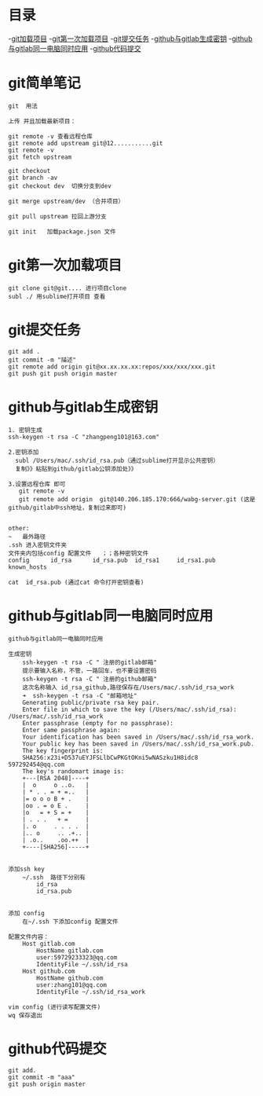 # 目录

-[git加载项目](#git加载项目)
-[git第一次加载项目](#git第一次加载项目)
-[git提交任务](#git提交任务)
-[github与gitlab生成密钥](#github与gitlab生成密钥)
-[github与gitlab同一电脑同时应用](#github与gitlab同一电脑同时应用)
-[github代码提交](#github代码提交)

# git简单笔记

    git  用法

    上传 并且加载最新项目：

    git remote -v 查看远程仓库
    git remote add upstream git@12...........git
    git remote -v
    git fetch upstream

    git checkout 
    git branch -av
    git checkout dev  切换分支到dev
    
    git merge upstream/dev （合并项目）

    git pull upstream 拉回上游分支

    git init   加载package.json 文件

# git第一次加载项目

    git clone git@git.... 进行项目clone 
    subl ./ 用sublime打开项目 查看

# git提交任务

    git add . 
    git commit -m "描述"
    git remote add origin git@xx.xx.xx.xx:repos/xxx/xxx/xxx.git
    git push git push origin master

# github与gitlab生成密钥

    1. 密钥生成
    ssh-keygen -t rsa -C "zhangpeng101@163.com"
       
    2.密钥添加 
      subl /Users/mac/.ssh/id_rsa.pub（通过sublime打开显示公共密钥） 
      复制》》粘贴到github/gitlab公钥添加处》》
      
    3.设置远程仓库 即可
       git remote -v
       git remote add origin  git@140.206.185.170:666/wabg-server.git (这是github/gitlab中ssh地址，复制过来即可)


    other:
    ~   最外路径
    .ssh 进入密钥文件夹
    文件夹内包括config 配置文件   ；；各种密钥文件
    config      id_rsa      id_rsa.pub  id_rsa1     id_rsa1.pub known_hosts

    cat  id_rsa.pub (通过cat 命令打开密钥查看)


# github与gitlab同一电脑同时应用

    github与gitlab同一电脑同时应用

    生成密钥
        ssh-keygen -t rsa -C " 注册的gitlab邮箱"
        提示要输入名称，不管，一路回车，也不要设置密码
        ssh-keygen -t rsa -C " 注册的github邮箱"
        这次名称输入 id_rsa_github,路径保存在/Users/mac/.ssh/id_rsa_work
        ➜  ssh-keygen -t rsa -C "邮箱地址"
        Generating public/private rsa key pair.
        Enter file in which to save the key (/Users/mac/.ssh/id_rsa): /Users/mac/.ssh/id_rsa_work
        Enter passphrase (empty for no passphrase):
        Enter same passphrase again:
        Your identification has been saved in /Users/mac/.ssh/id_rsa_work.
        Your public key has been saved in /Users/mac/.ssh/id_rsa_work.pub.
        The key fingerprint is:
        SHA256:x23i+D537uEYJFSLlbCwPKGtOKni5wNASzku1H8idc8 597292454@qq.com
        The key's randomart image is:
        +---[RSA 2048]----+
        |  o     o ..o.   |
        | * . . = + =..   |
        |= o o o B + .    |
        |oo . = o E .     |
        |o   = + S = +    |
        | . . .   + =     |
        |. o     . . . .  |
        |.. o     .. .+.. |
        | .o..    .oo.++  |
        +----[SHA256]-----+


    添加ssh key 
        ~/.ssh  路径下分别有
            id_rsa
            id_rsa.pub 


    添加 config
        在~/.ssh 下添加config 配置文件
    
    配置文件内容：
        Host gitlab.com
            HostName gitlab.com
            user:59729233323@qq.com
            IdentityFile ~/.ssh/id_rsa
        Host github.com
            HostName github.com
            user:zhang101@qq.com
            IdentityFile ~/.ssh/id_rsa_work

    vim config (进行读写配置文件)
    wq 保存退出

# github代码提交

    git add.
    git commit -m "aaa"
    git push origin master
